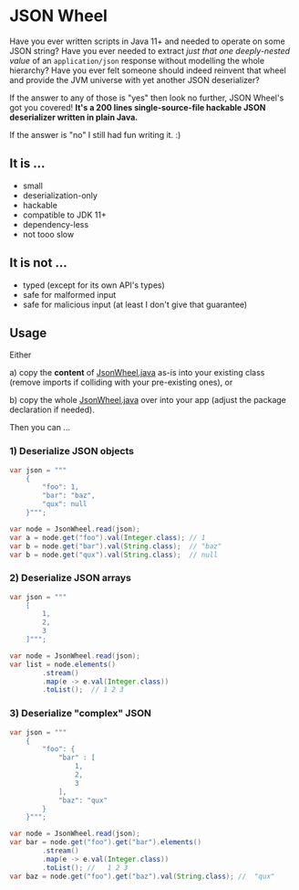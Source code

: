 # JSON Wheel

Have you ever written scripts in Java 11+ and needed to operate on some JSON string? Have you ever needed to extract *just that one deeply-nested value* of an `application/json` response without modelling the whole hierarchy? Have you
ever felt someone should indeed reinvent that wheel and provide the JVM universe with yet another JSON deserializer?

If the answer to any of those is "yes" then look no further, JSON Wheel's got you covered! **It's a 200 lines
single-source-file hackable JSON deserializer written in plain Java.**

If the answer is "no" I still had fun writing it. :)

## It is ...

* small
* deserialization-only
* hackable
* compatible to JDK 11+
* dependency-less
* not tooo slow

## It is not ...

* typed (except for its own API's types)
* safe for malformed input
* safe for malicious input (at least I don't give that guarantee)

## Usage

Either

a) copy the **content** of [JsonWheel.java](https://github.com/rmnbhm/jsonwheel/blob/main/JsonWheel.java) as-is into your existing class (remove imports if colliding with your pre-existing ones), or

b) copy the whole [JsonWheel.java](https://github.com/rmnbhm/jsonwheel/blob/main/JsonWheel.java) over into your app (adjust the package declaration if needed).

Then you can ...

### 1) Deserialize JSON objects

```java
var json = """
    {
        "foo": 1,
        "bar": "baz",
        "qux": null
    }""";

var node = JsonWheel.read(json);
var a = node.get("foo").val(Integer.class); // 1
var b = node.get("bar").val(String.class);  // "baz"
var b = node.get("qux").val(String.class);  // null
```
### 2) Deserialize JSON arrays

```java
var json = """
    [
        1,
        2,
        3
    ]""";

var node = JsonWheel.read(json);
var list = node.elements()
        .stream()
        .map(e -> e.val(Integer.class))
        .toList();  // 1 2 3
```

### 3) Deserialize "complex" JSON

```java
var json = """
    {
        "foo": {
            "bar" : [
                1,
                2,
                3
            ],
            "baz": "qux"
        }
    }""";

var node = JsonWheel.read(json);
var bar = node.get("foo").get("bar").elements()
        .stream()
        .map(e -> e.val(Integer.class))
        .toList(); //   1 2 3
var baz = node.get("foo").get("baz").val(String.class); //  "qux"
```